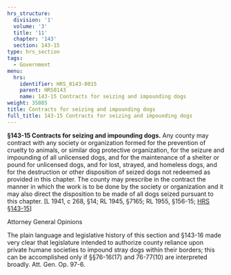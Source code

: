 ```yaml
---
hrs_structure:
  division: '1'
  volume: '3'
  title: '11'
  chapter: '143'
  section: 143-15
type: hrs_section
tags:
  - Government
menu:
  hrs:
    identifier: HRS_0143-0015
    parent: HRS0143
    name: 143-15 Contracts for seizing and impounding dogs
weight: 35085
title: Contracts for seizing and impounding dogs
full_title: 143-15 Contracts for seizing and impounding dogs
---
```

**§143-15 Contracts for seizing and impounding dogs.** Any county may contract with any society or organization formed for the prevention of cruelty to animals, or similar dog protective organization, for the seizure and impounding of all unlicensed dogs, and for the maintenance of a shelter or pound for unlicensed dogs, and for lost, strayed, and homeless dogs, and for the destruction or other disposition of seized dogs not redeemed as provided in this chapter. The county may prescribe in the contract the manner in which the work is to be done by the society or organization and it may also direct the disposition to be made of all dogs seized pursuant to this chapter. [L 1941, c 268, §14; RL 1945, §7165; RL 1955, §156-15; [HRS §143-15](/title-11/chapter-143/section-143-15/)]

Attorney General Opinions

The plain language and legislative history of this section and §143-16 made very clear that legislature intended to authorize county reliance upon private humane societies to impound stray dogs within their borders; this can be accomplished only if §§76-16(17) and 76-77(10) are interpreted broadly. Att. Gen. Op. 97-6.